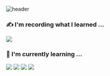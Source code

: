 ![header](https://capsule-render.vercel.app/api?type=waving&color=auto&height=300&section=header&text=5jiCoding&animation=fadeIn&fontSize=80&animation=fadeIn&fontAlignY=38&desc=By%20Jisu%20Oh&descAlignY=60&descAlign=70)

<!--### Hi there 👋-->
<!--🔭 I’m currently working on ...-->

<h3>✍️ I'm recording what I learned ... </h3> 
<a href="https://5ji-record.tistory.com/"><img src="https://img.shields.io/badge/5jiCoding-000000?style=for-the-badge&logo=tistory&logoColor=white"></a>

<br>
<div align=left><h3>🚀 I'm currently learning ... </h3></div>

<div align="left">
  <img src="https://img.shields.io/badge/spring boot-6DB33F?style=for-the-badge&logo=spring&logoColor=white">
  <img src="https://img.shields.io/badge/python Algorithm-3776AB?style=for-the-badge&logo=python&logoColor=white">
  <img src="https://img.shields.io/badge/react-61DAFB?style=for-the-badge&logo=react&logoColor=white">
  <img src="https://img.shields.io/badge/JavaScript-F7DF1E?style=for-the-badge&logo=JavaScript&logoColor=black">
<br>
</div>

<br>
